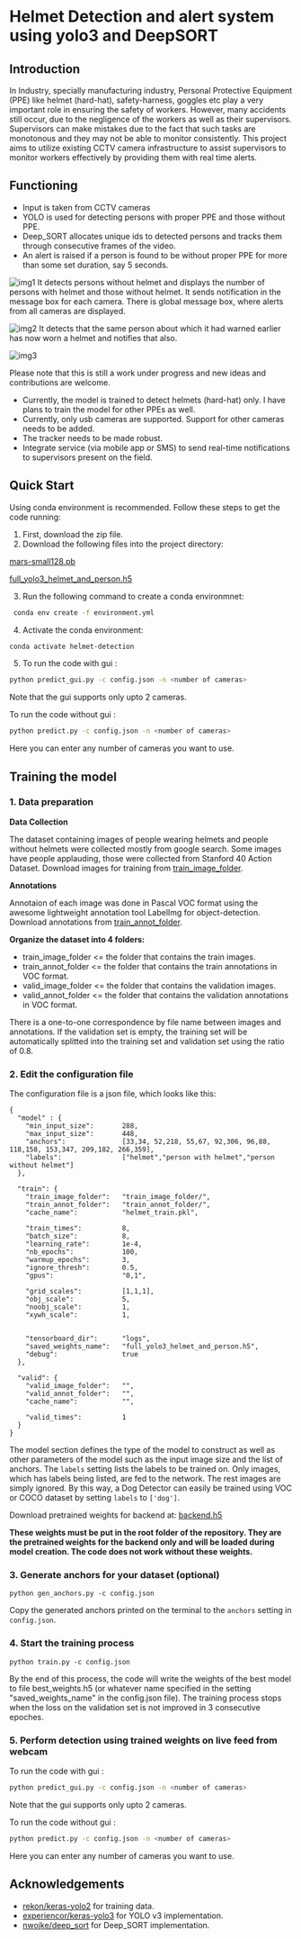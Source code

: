# Helmet Detection and alert system using yolo3 and DeepSORT

## Introduction
In Industry, specially manufacturing industry, Personal Protective Equipment (PPE) like helmet (hard-hat), safety-harness, goggles etc play a very important role in ensuring the safety of workers. However, many accidents still occur, due to the negligence of the workers as well as their supervisors. Supervisors can make mistakes due to the fact that such tasks are monotonous and they may not be able to monitor consistently. This project aims to utilize existing CCTV camera infrastructure to assist supervisors to monitor workers effectively by providing them with real time alerts.

## Functioning
* Input is taken from CCTV cameras
* YOLO is used for detecting persons with proper PPE and those without PPE.
* Deep_SORT allocates unique ids to detected persons and tracks them through consecutive frames of the video.
* An alert is raised if a person is found to be without proper PPE for more than some set duration, say 5 seconds.

![img1](https://drive.google.com/uc?export=view&id=1-uozV5f_CqtF0wnEZnIBfZsOoqbSfQyN)
It detects persons without helmet and displays the number of persons with helmet and
those without helmet. It sends notification in the message box for each camera. There is global
message box, where alerts from all cameras are displayed.

![img2](https://drive.google.com/uc?export=view&id=1L0aQLGMMzMG3j2dVw0LV3bjkd4bGTeOp)
It detects that the same person about which it had warned earlier has now worn a
helmet and notifies that also.

![img3](https://drive.google.com/uc?export=view&id=1l8VUS9GjKMmOsOTzQv-FZ2rm7_Ho9gM4)

Please note that this is still a work under progress and new ideas and contributions are welcome.
* Currently, the model is trained to detect helmets (hard-hat) only. I have plans to train the model for other PPEs as well.
* Currently, only usb cameras are supported. Support for other cameras needs to be added.
* The tracker needs to be made robust.
* Integrate service (via mobile app or SMS) to send real-time notifications to supervisors present on the field.

## Quick Start
Using conda environment is recommended. Follow these steps to get the code running:

1. First, download the zip file.
2. Download the following files into the project directory: 

[mars-small128.pb](https://1drv.ms/u/s!ArJHK_Eldk0Cg3jyt-NR3xPErr_5?e=88vcgg)

[full_yolo3_helmet_and_person.h5](https://1drv.ms/u/s!ArJHK_Eldk0Cg3cTEpkVoZyyxQzl?e=10MXuV)

3. Run the following command to create a conda environmnet:
```bash
 conda env create -f environment.yml
```
4. Activate the conda environment:
```bash
conda activate helmet-detection
```
5. To run the code with gui :
```bash
python predict_gui.py -c config.json -n <number of cameras>
```
  Note that the gui supports only upto 2 cameras.

  To run the code without gui :
```bash
python predict.py -c config.json -n <number of cameras>
```
  Here you can enter any number of cameras you want to use.
## Training the model

### 1. Data preparation

**Data Collection**

The dataset containing images of people wearing helmets and people without helmets were collected mostly from google search. Some images have people applauding, those were collected from Stanford 40 Action Dataset. Download images for training from [train_image_folder](https://drive.google.com/drive/folders/1b5ocFK8Z_plni0JL4gVhs3383V7Q9EYH?usp=sharing).

**Annotations**

Annotaion of each image was done in Pascal VOC format using the awesome lightweight annotation tool LabelImg for object-detection. Download annotations from [train_annot_folder](https://drive.google.com/drive/folders/1u_s_kxq0x_fqtqgJn9nKC92ikrThMDru?usp=sharing).

**Organize the dataset into 4 folders:**
* train_image_folder <= the folder that contains the train images.
* train_annot_folder <= the folder that contains the train annotations in VOC format.
* valid_image_folder <= the folder that contains the validation images.
* valid_annot_folder <= the folder that contains the validation annotations in VOC format.

There is a one-to-one correspondence by file name between images and annotations. If the validation set is empty, the training set will be automatically splitted into the training set and validation set using the ratio of 0.8.

### 2. Edit the configuration file

The configuration file is a json file, which looks like this:
```
{
  "model" : {
    "min_input_size":       288,
    "max_input_size":       448,
    "anchors":              [33,34, 52,218, 55,67, 92,306, 96,88, 118,158, 153,347, 209,182, 266,359],
    "labels":               ["helmet","person with helmet","person without helmet"]
  },

  "train": {
    "train_image_folder":   "train_image_folder/",
    "train_annot_folder":   "train_annot_folder/",
    "cache_name":           "helmet_train.pkl",

    "train_times":          8,
    "batch_size":           8,
    "learning_rate":        1e-4,
    "nb_epochs":            100,
    "warmup_epochs":        3,
    "ignore_thresh":        0.5,
    "gpus":                 "0,1",

    "grid_scales":          [1,1,1],
    "obj_scale":            5,
    "noobj_scale":          1,
    "xywh_scale":           1,


    "tensorboard_dir":      "logs",
    "saved_weights_name":   "full_yolo3_helmet_and_person.h5",
    "debug":                true
  },

  "valid": {
    "valid_image_folder":   "",
    "valid_annot_folder":   "",
    "cache_name":           "",

    "valid_times":          1
  }
}
```
The model section defines the type of the model to construct as well as other parameters of the model such as the input image size and the list of anchors. The `labels` setting lists the labels to be trained on. Only images, which has labels being listed, are fed to the network. The rest images are simply ignored. By this way, a Dog Detector can easily be trained using VOC or COCO dataset by setting `labels` to `['dog']`.

Download pretrained weights for backend at:
[backend.h5](https://1drv.ms/u/s!ArJHK_Eldk0Cg3nUkkHZcS7btEGb?e=BlFGvM)

**These weights must be put in the root folder of the repository. They are the pretrained weights for the backend only and will be loaded during model creation. The code does not work without these weights.**

### 3. Generate anchors for your dataset (optional)

`python gen_anchors.py -c config.json`

Copy the generated anchors printed on the terminal to the `anchors` setting in `config.json`.

### 4. Start the training process

`python train.py -c config.json`

By the end of this process, the code will write the weights of the best model to file best_weights.h5 (or whatever name specified in the setting "saved_weights_name" in the config.json file). The training process stops when the loss on the validation set is not improved in 3 consecutive epoches.
 
 ### 5. Perform detection using trained weights on live feed from webcam
 
  To run the code with gui :
```bash
python predict_gui.py -c config.json -n <number of cameras>
```
  Note that the gui supports only upto 2 cameras.

  To run the code without gui :
```bash
python predict.py -c config.json -n <number of cameras>
```
  Here you can enter any number of cameras you want to use.

## Acknowledgements

* [rekon/keras-yolo2](https://github.com/rekon/keras-yolo2) for training data.
* [experiencor/keras-yolo3](https://github.com/experiencor/keras-yolo3) for YOLO v3 implementation.
* [nwojke/deep_sort](https://github.com/nwojke/deep_sort) for Deep_SORT implementation.
